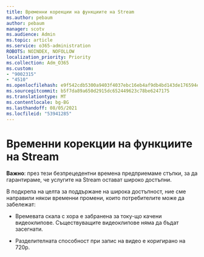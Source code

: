 ```yaml
---
title: Временни корекции на функциите на Stream
ms.author: pebaum
author: pebaum
manager: scotv
ms.audience: Admin
ms.topic: article
ms.service: o365-administration
ROBOTS: NOINDEX, NOFOLLOW
localization_priority: Priority
ms.collection: Adm_O365
ms.custom:
- "9002315"
- "4510"
ms.openlocfilehash: e9f542cdb5300a9403f4037ebc16eb4af9db4bd143de176594efb0c3bee00f55
ms.sourcegitcommit: b5f7da89a650d2915dc652449623c78be6247175
ms.translationtype: MT
ms.contentlocale: bg-BG
ms.lasthandoff: 08/05/2021
ms.locfileid: "53941285"
---
```

# <a name="stream-temporary-feature-adjustments"></a>Временни корекции на функциите на Stream

**Важно**: през тези безпрецедентни времена предприемаме стъпки, за да гарантираме, че услугите на Stream остават широко достъпни.

В подкрепа на целта за поддържане на широка достъпност, ние сме направили някои временни промени, които потребителите може да забележат: 

- Времевата скала с хора е забранена за току-що качени видеоклипове. Съществуващите видеоклипове няма да бъдат засегнати.

- Разделителната способност при запис на видео е коригирано на 720p.

